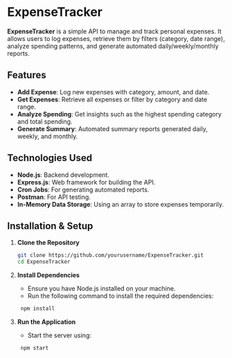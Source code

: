 # ExpenseTracker

**ExpenseTracker** is a simple API to manage and track personal expenses. It allows users to log expenses, retrieve them by filters (category, date range), analyze spending patterns, and generate automated daily/weekly/monthly reports.

## Features
- **Add Expense**: Log new expenses with category, amount, and date.
- **Get Expenses**: Retrieve all expenses or filter by category and date range.
- **Analyze Spending**: Get insights such as the highest spending category and total spending.
- **Generate Summary**: Automated summary reports generated daily, weekly, and monthly.

## Technologies Used
- **Node.js**: Backend development.
- **Express.js**: Web framework for building the API.
- **Cron Jobs**: For generating automated reports.
- **Postman**: For API testing.
- **In-Memory Data Storage**: Using an array to store expenses temporarily.

## Installation & Setup

1. **Clone the Repository**
   ```bash
   git clone https://github.com/yourusername/ExpenseTracker.git
   cd ExpenseTracker
   ```

2. **Install Dependencies**
   - Ensure you have Node.js installed on your machine.
   - Run the following command to install the required dependencies:
   ```bash
    npm install

   ```
2. **Run the Application**
   - Start the server using:
   ```bash
    npm start

   ```
   
   
